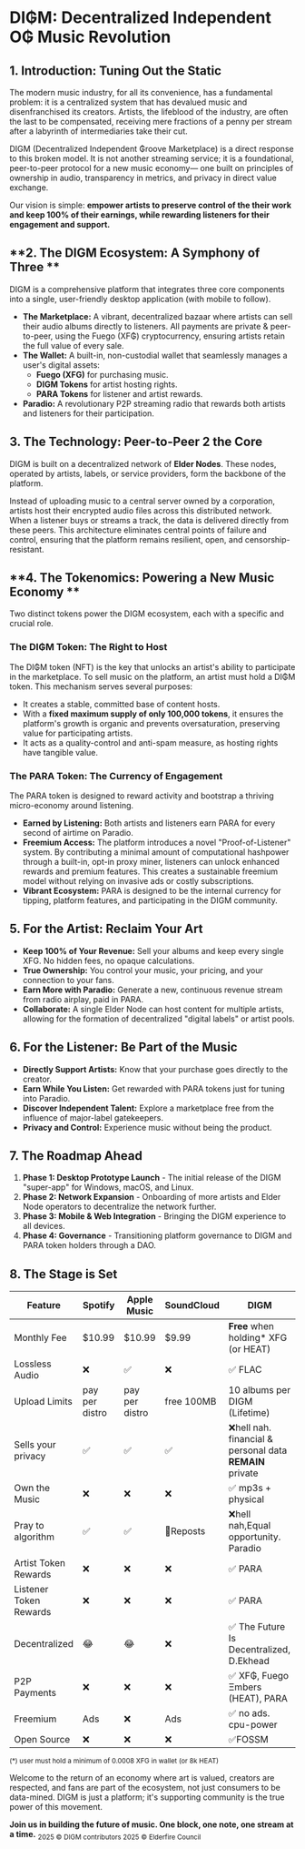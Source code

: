
# **DI₲M: Decentralized Independent O₲ Music Revolution**

## 1. Introduction: Tuning Out the Static 

The modern music industry, for all its convenience, has a fundamental problem: it is a centralized system that has devalued music and disenfranchised its creators. Artists, the lifeblood of the industry, are often the last to be compensated, receiving mere fractions of a penny per stream after a labyrinth of intermediaries take their cut.

DIGM (Decentralized Independent ₲roove Marketplace) is a direct response to this broken model. It is not another streaming service; it is a foundational, peer-to-peer protocol for a new music economy— one built on principles of ownership in audio, transparency in metrics, and privacy in direct value exchange.

Our vision is simple: **empower artists to preserve control of the their work and keep 100% of their earnings, while rewarding listeners for their engagement and support.**

## **2. The DIGM Ecosystem: A Symphony of Three **

DIGM is a comprehensive platform that integrates three core components into a single, user-friendly desktop application (with mobile to follow).

*   **The Marketplace:** A vibrant, decentralized bazaar where artists can sell their audio albums directly to listeners. All payments are private & peer-to-peer, using the Fuego (XF₲) cryptocurrency, ensuring artists retain the full value of every sale.
*   **The Wallet:** A built-in, non-custodial wallet that seamlessly manages a user's digital assets:
    *   **Fuego (XFG)** for purchasing music.
    *   **DIGM Tokens** for artist hosting rights.
    *   **PARA Tokens** for listener and artist rewards.
*   **Paradio:** A revolutionary P2P streaming radio that rewards both artists and listeners for their participation.

## **3. The Technology: Peer-to-Peer 2 the Core**

DIGM is built on a decentralized network of **Elder Nodes**. These nodes, operated by artists, labels, or service providers, form the backbone of the platform.

Instead of uploading music to a central server owned by a corporation, artists host their encrypted audio files across this distributed network. When a listener buys or streams a track, the data is delivered directly from these peers. This architecture eliminates central points of failure and control, ensuring that the platform remains resilient, open, and censorship-resistant.

## **4. The Tokenomics: Powering a New Music Economy **

Two distinct tokens power the DIGM ecosystem, each with a specific and crucial role.

### **The DI₲M Token: The Right to Host**

The DI₲M token (NFT) is the key that unlocks an artist's ability to participate in the marketplace. To sell music on the platform, an artist must hold a DI₲M token. This mechanism serves several purposes:
*   It creates a stable, committed base of content hosts.
*   With a **fixed maximum supply of only 100,000 tokens**, it ensures the platform's growth is organic and prevents oversaturation, preserving value for participating artists.
*   It acts as a quality-control and anti-spam measure, as hosting rights have tangible value.

### **The PARA Token: The Currency of Engagement**

The PARA token is designed to reward activity and bootstrap a thriving micro-economy around listening.
*   **Earned by Listening:** Both artists and listeners earn PARA for every second of airtime on Paradio.
*   **Freemium Access:** The platform introduces a novel "Proof-of-Listener" system. By contributing a minimal amount of computational hashpower through a built-in, opt-in proxy miner, listeners can unlock enhanced rewards and premium features. This creates a sustainable freemium model without relying on invasive ads or costly subscriptions.
*   **Vibrant Ecosystem:** PARA is designed to be the internal currency for tipping, platform features, and participating in the DIGM community.

## **5. For the Artist: Reclaim Your Art**

*   **Keep 100% of Your Revenue:** Sell your albums and keep every single XFG. No hidden fees, no opaque calculations.
*   **True Ownership:** You control your music, your pricing, and your connection to your fans.
*   **Earn More with Paradio:** Generate a new, continuous revenue stream from radio airplay, paid in PARA.
*   **Collaborate:** A single Elder Node can host content for multiple artists, allowing for the formation of decentralized "digital labels" or artist pools.

## **6. For the Listener: Be Part of the Music**

*   **Directly Support Artists:** Know that your purchase goes directly to the creator.
*   **Earn While You Listen:** Get rewarded with PARA tokens just for tuning into Paradio.
*   **Discover Independent Talent:** Explore a marketplace free from the influence of major-label gatekeepers.
*   **Privacy and Control:** Experience music without being the product.

## **7. The Roadmap Ahead**

1.  **Phase 1: Desktop Prototype Launch** - The initial release of the DIGM "super-app" for Windows, macOS, and Linux.
2.  **Phase 2: Network Expansion** - Onboarding of more artists and Elder Node operators to decentralize the network further.
3.  **Phase 3: Mobile & Web Integration** - Bringing the DIGM experience to all devices.
4.  **Phase 4: Governance** - Transitioning platform governance to DIGM and PARA token holders through a DAO.

## **8. The Stage is Set**

| Feature | Spotify | Apple Music | SoundCloud | **DIGM** |
|---------|---------|-------------|------------|----------|
| Monthly Fee | $10.99 | $10.99 | $9.99 | **Free** when holding* XFG (or HEAT) |
| Lossless Audio | ❌ | ✅ | ❌ | ✅ FLAC | 
| Upload Limits | pay per distro | pay per distro | free 100MB | 10 albums per DIGM (Lifetime) |
| Sells your privacy | ✅ | ✅ | ✅ | ❌hell nah. financial & personal data **REMAIN** private |
| Own the Music | ❌ | ❌ | ❌ | ✅ mp3s + physical |
| Pray to algorithm | ✅ | ✅ | 🔁Reposts |❌hell nah,Equal opportunity. Paradio|
| Artist Token Rewards | ❌ | ❌ | ❌ | ✅ PARA |
| Listener Token Rewards | ❌ | ❌ | ❌ | ✅ PARA |
| Decentralized | 😂 | 😂 | ❌ | ✅  The Future Is Decentralized, D.Ekhead |
| P2P Payments | ❌ | ❌ | ❌ | ✅ XF₲, Fuego Ξmbers (HEAT), PARA |
| Freemium | Ads | ❌ | Ads | ✅ no ads. cpu-power |
| Open Source | ❌ | ❌ | ❌ | ✅FOSSM | 

<sub>(*) user must hold a minimum of 0.0008 XFG in wallet (or 8k HEAT)</sub>


Welcome to the return of an economy where art is valued, creators are respected, and fans are part of the ecosystem, not just consumers to be data-mined.
DIGM is just a platform; it's supporting community is the true power of this movement. 

**Join us in building the future of music. One block, one note, one stream at a time.** 
<sub>2025 © DIGM contributors
2025 © Elderfire Council</sub>
